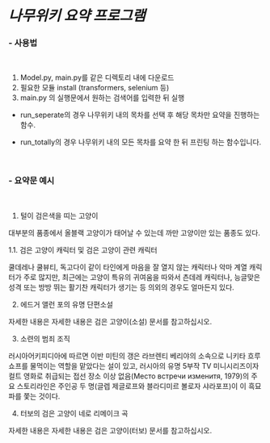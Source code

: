 # ***나무위키 요약 프로그램***

### - 사용법
<br>

1. Model.py, main.py를 같은 디렉토리 내에 다운로드
2. 필요한 모듈 install (transformers, selenium 등)
3. main.py 의 실행문에서 원하는 검색어를 입력한 뒤 실행

 - run_seperate의 경우 나무위키 내의 목차를 선택 후 해당 목차만 요약을 진행하는 함수.

 - run_totally의 경우 나무위키 내의 모든 목차를 요약 한 뒤 프린팅 하는 함수입니다.

<br>


### - 요약문 예시
<br>

1. 털이 검은색을 띠는 고양이

대부분의 품종에서 올블랙 고양이가 태어날 수 있는데 까만 고양이만 있는 품종도 있다.

1.1. 검은 고양이 캐릭터 및 검은 고양이 관련 캐릭터

쿨데레나 쿨뷰티, 독고다이 같이 타인에게 마음을 잘 열지 않는 캐릭터나 악마 계열 캐릭터가 주로 많지만, 최근에는 고양이 특유의 귀여움을 따와서 츤데레 캐릭터나, 능글맞은 성격 또는 방방 뛰는 활기찬 캐릭터가 생기는 등 의외의 경우도 얼마든지 있다.

2. 에드거 앨런 포의 유명 단편소설

자세한 내용은 자세한 내용은 검은 고양이(소설) 문서를 참고하십시오.

3. 소련의 범죄 조직

러시아어키피디아에 따르면 이반 미틴의 갱은 라브렌티 베리야의 소속으로 니키타 흐루쇼프를 물먹이는 역할을 맡았다는 설이 있고,  러시아의 유명 5부작 TV 미니시리즈이자 컬트 영화로 취급되는 접선 장소 이상 없음(Место встречи изменитя, 1979)의 주요 스토리라인은 주인공 두 명(글렙 제글로프와 블라디미르 볼로자 샤라포프)이 이 흑묘파를 쫓는 것이다.

4. 터보의 검은 고양이 네로 리메이크 곡

자세한 내용은 자세한 내용은 검은 고양이(터보) 문서를 참고하십시오.
